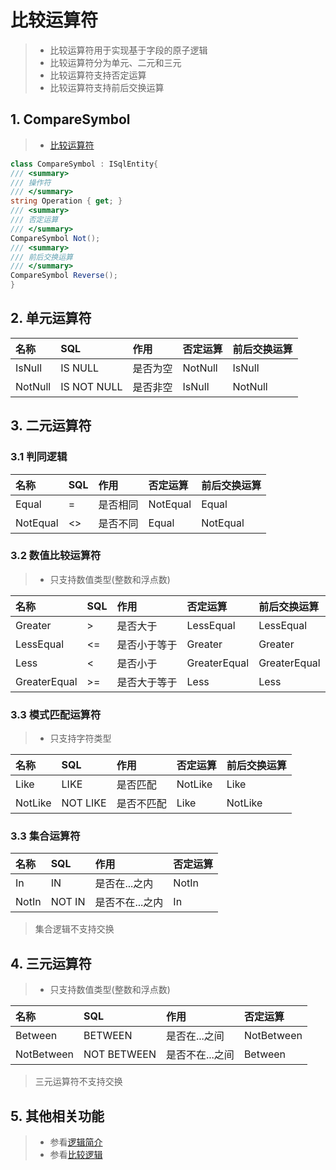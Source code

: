 # 比较运算符
>* 比较运算符用于实现基于字段的原子逻辑
>* 比较运算符分为单元、二元和三元
>* 比较运算符支持否定运算
>* 比较运算符支持前后交换运算

## 1. CompareSymbol
>* [比较运算符](xref:ShadowSql.Compares.CompareSymbol)
~~~csharp
class CompareSymbol : ISqlEntity{
/// <summary>
/// 操作符
/// </summary>
string Operation { get; }
/// <summary>
/// 否定运算
/// </summary>
CompareSymbol Not();
/// <summary>
/// 前后交换运算
/// </summary>
CompareSymbol Reverse();
}
~~~

## 2. 单元运算符
|名称|SQL|作用|否定运算|前后交换运算|
|:--|:--|:--|:--|:--|
|IsNull| IS NULL|是否为空|NotNull|IsNull|
|NotNull| IS NOT NULL|是否非空|IsNull|NotNull|

## 3. 二元运算符
### 3.1 判同逻辑
|名称|SQL|作用|否定运算|前后交换运算|
|:--|:--|:--|:--|:--|
|Equal|=|是否相同|NotEqual|Equal|
|NotEqual|<>|是否不同|Equal|NotEqual|

### 3.2 数值比较运算符
>* 只支持数值类型(整数和浮点数)

|名称|SQL|作用|否定运算|前后交换运算|
|:--|:--|:--|:--|:--|
|Greater|>|是否大于|LessEqual|LessEqual|
|LessEqual|<=|是否小于等于|Greater|Greater|
|Less|<|是否小于|GreaterEqual|GreaterEqual|
|GreaterEqual|>=|是否大于等于|Less|Less|

### 3.3 模式匹配运算符
>* 只支持字符类型

|名称|SQL|作用|否定运算|前后交换运算|
|:--|:--|:--|:--|:--|
|Like|LIKE|是否匹配|NotLike|Like|
|NotLike|NOT LIKE|是否不匹配|Like|NotLike|

### 3.3 集合运算符
|名称|SQL|作用|否定运算|
|:--|:--|:--|:--|
|In|IN|是否在...之内|NotIn|
|NotIn|NOT IN|是否不在...之内|In|

>集合逻辑不支持交换

## 4. 三元运算符
>* 只支持数值类型(整数和浮点数)

|名称|SQL|作用|否定运算|
|:--|:--|:--|:--|
|Between|BETWEEN|是否在...之间|NotBetween|
|NotBetween|NOT BETWEEN|是否不在...之间|Between|

>三元运算符不支持交换

## 5. 其他相关功能
>* 参看[逻辑简介](./index.md)
>* 参看[比较逻辑](./compare.md)
